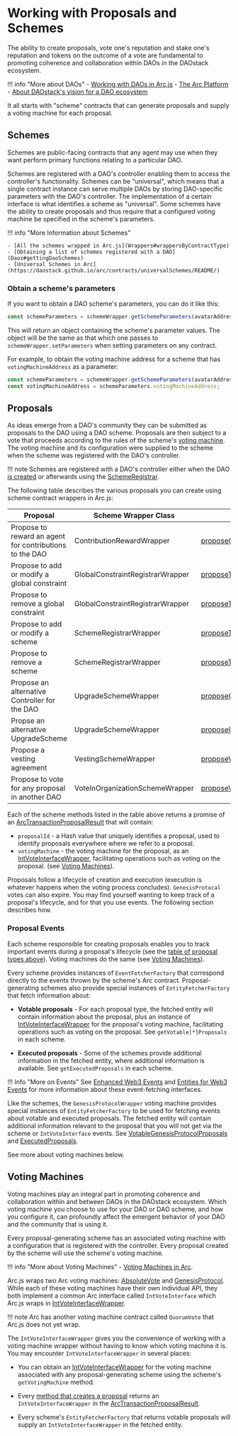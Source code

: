 # Working with Proposals and Schemes

The ability to create proposals, vote one's reputation and stake one's reputation and tokens on the outcome of a vote are fundamental to promoting coherence and collaboration within DAOs in the DAOstack ecosystem.

!!! info "More about DAOs"
    - [Working with DAOs in Arc.js](Daos)
    - [The Arc Platform](https://medium.com/daostack/the-arc-platform-2353229a32fc)
    - [About DAOstack's vision for a DAO ecosystem](https://daostack.io/)

It all starts with "scheme" contracts that can generate proposals and supply a voting machine for each proposal.

<a name="schemes"></a>
## Schemes

Schemes are public-facing contracts that any agent may use when they want perform primary functions relating to a particular DAO.

Schemes are registered with a DAO's controller enabling them to access the controller's functionality.  Schemes can be "universal", which means that a single contract instance can serve multiple DAOs by storing DAO-specific parameters with the DAO's controller.  The implementation of a certain interface is what identifies a scheme as "universal".  Some schemes have the ability to create proposals and thus require that a configured voting machine be specified in the scheme's parameters.

!!! info "More Information about Schemes"

    - [All the schemes wrapped in Arc.js](Wrappers#wrappersByContractType)
    - [Obtaining a list of schemes registered with a DAO](Daos#gettingDaoSchemes)
    - [Universal Schemes in Arc](https://daostack.github.io/arc/contracts/universalSchemes/README/)
    

### Obtain a scheme's parameters

If you want to obtain a DAO scheme's parameters, you can do it like this:

```javascript
const schemeParameters = schemeWrapper.getSchemeParameters(avatarAddress);
```

This will return an object containing the scheme's parameter values.  The object will be the same as that which one passes to `schemeWrapper.setParameters` when setting parameters on any contract.

For example, to obtain the voting machine address for a scheme that has `votingMachineAddress` as a parameter:

```javascript
const schemeParameters = schemeWrapper.getSchemeParameters(avatarAddress);
const votingMachineAddress = schemeParameters.votingMachineAddress;
```

<a name="proposals"></a>
## Proposals
As ideas emerge from a DAO's community they can be submitted as proposals to the DAO using a DAO scheme. Proposals are then subject to a vote that proceeds according to the rules of the scheme's [voting machine](#votingmachines). The voting machine and its configuration were supplied to the scheme when the scheme was registered with the DAO's controller.

!!! note
    Schemes are registered with a DAO's controller either when the DAO [is created](Daos#creatingDAOs) or afterwards using the [SchemeRegistrar](api/classes/SchemeRegistrarWrapper).

The following table describes the various proposals you can create using scheme contract wrappers in Arc.js:

<a name="proposalschemestable"></a>

Proposal | Scheme Wrapper Class | Scheme Method
---------|----------|---------
 Propose to reward an agent for contributions to the DAO | ContributionRewardWrapper | [proposeContributionReward](/api/classes/ContributionRewardWrapper#proposeContributionReward)
 Propose to add or modify a global constraint | GlobalConstraintRegistrarWrapper | [proposeToAddModifyGlobalConstraint](/api/classes/GlobalConstraintRegistrarWrapper#proposeToAddModifyGlobalConstraint)
 Propose to remove a global constraint | GlobalConstraintRegistrarWrapper | [proposeToRemoveGlobalConstraint](/api/classes/GlobalConstraintRegistrarWrapper#proposeToRemoveGlobalConstraint)
 Propose to add or modify a scheme | SchemeRegistrarWrapper | [proposeToAddModifyScheme](/api/classes/SchemeRegistrarWrapper#proposeToAddModifyScheme)
 Propose to remove a scheme | SchemeRegistrarWrapper | [proposeToRemoveScheme](/api/classes/SchemeRegistrarWrapper#proposeToRemoveScheme)
 Propose an alternative Controller for the DAO | UpgradeSchemeWrapper | [proposeController](/api/classes/UpgradeSchemeWrapper#proposeController)
 Propse an alternative UpgradeScheme | UpgradeSchemeWrapper | [proposeUpgradingScheme](/api/classes/UpgradeSchemeWrapper#proposeUpgradingScheme)
 Propose a vesting agreement | VestingSchemeWrapper | [proposeVestingAgreement](/api/classes/VestingSchemeWrapper#proposeVestingAgreement)
 Propose to vote for any proposal in another DAO | VoteInOrganizationSchemeWrapper | [proposeVoteInOrganization](/api/classes/VoteInOrganizationSchemeWrapper#proposeVoteInOrganization)

Each of the scheme methods listed in the table above returns a promise of an [ArcTransactionProposalResult](/api/classes/ArcTransactionProposalResult) that will contain:

- `proposalId` - a Hash value that uniquely identifies a proposal, used to identify proposals everywhere where we refer to a proposal.
- `votingMachine` - the voting machine for the proposal, as an [IntVoteInterfaceWrapper](/api/classes/IntVoteInterfaceWrapper), facilitating operations such as voting on the proposal. (see [Voting Machines](#votingmachines)).

Proposals follow a lifecycle of creation and execution (execution is whatever happens when the voting process concludes). `GenesisProtocal` votes can also expire.  You may find yourself wanting to keep track of a proposal's lifecycle, and for that you use events. The following section describes how.


<a name="proposalevents"></a>
### Proposal Events

Each scheme responsible for creating proposals enables you to track important events during a proposal's lifecycle (see the [table of proposal types above](#proposalschemestable)).  Voting machines do the same (see [Voting Machines](#votingmachines)).

Every scheme provides instances of `EventFetcherFactory` that correspond directly to the events thrown by the scheme's Arc contract.  Proposal-generating schemes also provide special instances of `EntityFetcherFactory` that fetch information about:

- **Votable proposals** - For each proposal type, the fetched entity will contain information about the proposal, plus an instance of [IntVoteInterfaceWrapper](/api/classes/IntVoteInterfaceWrapper) for the proposal's voting machine, facilitating operations such as voting on the proposal.  See `getVotable[*]Proposals` in each scheme.

- **Executed proposals** - Some of the schemes provide additional information in the fetched entity, where additional information is available.  See `getExecutedProposals` in each scheme.

!!! Info "More on Events"
    See [Enhanced Web3 Events](Events#enhancedweb3events) and [Entities for Web3 Events](Events#entityevents) for more information about these event-fetching interfaces.

Like the schemes, the `GenesisProtocolWrapper` voting machine provides special instances of `EntityFetcherFactory` to be used for fetching events about votable and executed proposals.  The fetched entity will contain additional information relevant to the proposal that you will not get via the scheme or `IntVoteInterface` events. See [VotableGenesisProtocolProposals](/api/classes/GenesisProtocolWrapper#VotableGenesisProtocolProposals) and [ExecutedProposals](/api/classes/GenesisProtocolWrapper#ExecutedProposals).

See more about voting machines below.

<a name="votingmachines"></a>
## Voting Machines

Voting machines play an integral part in promoting coherence and collaboration within and between DAOs in the DAOstack ecosystem.  Which voting machine you choose to use for your DAO or DAO scheme, and how you configure it, can profoundly affect the emergent behavior of your DAO and the community that is using it.

Every proposal-generating scheme has an associated voting machine with a configuration that is registered with the controller.  Every proposal created by the scheme will use the scheme's voting machine.  

!!! info "More about Voting Machines"
    - [Voting Machines in Arc](https://daostack.github.io/arc/contracts/VotingMachines/README/).

Arc.js wraps two Arc voting machines: [AbsoluteVote](/api/classes/AbsoluteVoteWrapper) and [GenesisProtocol](/api/classes/GenesisProtocolWrapper).  While each of these voting machines have their own individual API, they both implement a common Arc interface called `IntVoteInterface` which Arc.js wraps in [IntVoteInterfaceWrapper](/api/classes/IntVoteInterfaceWrapper).

!!! note
    Arc has another voting machine contract called `QuorumVote` that Arc.js does not yet wrap.

The `IntVoteInterfaceWrapper` gives you the convenience of working with a voting machine wrapper without having to know which voting machine it is.  You may encounter `IntVoteInterfaceWrapper` in several places:

- You can obtain an [IntVoteInterfaceWrapper](/api/classes/IntVoteInterfaceWrapper) for the voting machine associated with any proposal-generating scheme using the scheme's `getVotingMachine` method.

- Every [method that creates a proposal](#proposalschemestable) returns an `IntVoteInterfaceWrapper` in the [ArcTransactionProposalResult](/api/classes/ArcTransactionProposalResult).

- Every scheme's `EntityFetcherFactory` that returns votable proposals will supply an `IntVoteInterfaceWrapper` in the fetched entity.
